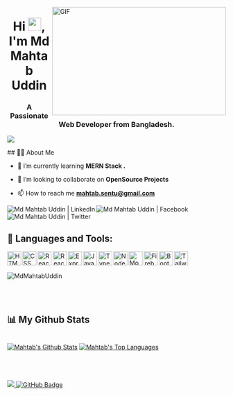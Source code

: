 <a href="#"><img align="right" alt="GIF" src="https://github.com/abhisheknaiidu/abhisheknaiidu/blob/master/code.gif?raw=true" width="400" height="250" /></a>

<h1 align="center">Hi <img src="https://raw.githubusercontent.com/MartinHeinz/MartinHeinz/master/wave.gif" width="30px">, I'm Md Mahtab Uddin</h1>
<h3 align="center">A Passionate Web Developer from Bangladesh.
</h3>

<p>
  <a href="https://git.io/typing-svg"><img src="https://readme-typing-svg.herokuapp.com?color=36BCF7&lines=+Always+exploring+new+technologies;Frontend+React+developer+"></a>
</p>
## 🙋‍♂️ About Me

<!-- - 🔭 I’m currently working on **[Covid-19 Tracker](https://covid-19-tracker-e4bda.web.app/)** -->

- 🌱 I’m currently learning **MERN Stack .**

- 👯 I’m looking to collaborate on **OpenSource Projects**

<!-- - 👨‍💻 All of my projects are available at **[My Portfolio]()** -->

- 📫 How to reach me **mahtab.sentu@gmail.com**

<!-- ## Connect with me: -->

<p align="left">

[<img align="left" alt="Md Mahtab Uddin | LinkedIn" title="LinkedIn" src="https://img.shields.io/badge/LinkedIn-0077B5?style=for-the-badge&logo=linkedin&logoColor=white" />][linkedin]

[<img align="left" alt="Md Mahtab Uddin | Facebook" title="Facebook" src="https://img.shields.io/badge/Facebook-0077B5?style=for-the-badge&logo=facebok&logoColor=white" />][facebook]

[<img align="left" alt="Md Mahtab Uddin | Twitter" title="Twitter" src="https://img.shields.io/badge/Twitter-0077B5?style=for-the-badge&logo=twitter&logoColor=white" />][twitter]

[linkedin]: https://www.linkedin.com/in/md-mahtab-uddin/
[facebook]: https://www.facebook.com/mahtab.sentu
[twitter]: https://twitter.com/mahtabsentu

</p>

<!-- - ⚡ Fun fact **I play games and go to the GYM very often.** -->
<br/>
<br/>

## 🚀 Languages and Tools:

<p align="left"> 
<img align="left" alt="HTML" title="HTML" height="32" width="32" src="https://img.icons8.com/color/50/000000/html-5.png" />
<img align="left" alt="CSS" title="CSS" height="32" width="32" src="https://img.icons8.com/color/48/000000/css3.png" />
<img align="left" alt="React-Bootstrap" title="React-Bootstrap" height="32" width="32" src="https://i.imgur.com/Rc554XX.png" />
    <img align="left" alt="ReactJs" title="ReactJS (I'm a JavaScript library)" height="32" width="32" src="https://img.icons8.com/color/48/000000/react-native.png"/>
<!-- <img align="left" alt="Next.js" title="Next.js" height="32" width="32" src="https://i.ibb.co/4tkD414/nextjs.png"/> -->
<img align="left" alt="ExpressJS" title="ExpressJS" height="32" width="32" src="https://i.imgur.com/HIF5Fwy.jpg"/>
<img align="left" alt="JavaScript" title="JavaScript" height="32" width="32" src="https://img.icons8.com/color/48/000000/javascript--v1.png" />
<img align="left" alt="TypeScript" title="TypeScript" height="32" width="32" src="https://img.icons8.com/color/48/000000/typescript.png" />
<img align="left" alt="NodeJS" title="NodeJS" height="32" width="32" src="https://img.icons8.com/color/48/000000/nodejs.png" />
<img align="left" alt="MongoDB" title="MongoDB" height="32" width="32" src="https://img.icons8.com/color/48/000000/mongodb.png" />
<img align="left" alt="Firebase" title="Firebase" height="32" width="32" src="https://img.icons8.com/color/48/000000/firebase.png" />
<img align="left" alt="Bootstrap" title="Bootstrap" height="32" width="32" src="https://img.icons8.com/color/48/000000/bootstrap.png" />

<!-- <img align="left" alt="Ant Design" title="Ant Design" height="32" width="32" src="https://i.imgur.com/y42qtQb.png" />   -->
<!-- <img align="left" alt="Material-UI" title="Material-UI" height="32" width="32" src="https://img.icons8.com/color/48/000000/material-ui.png" /> -->
<img align="left" alt="Tailwind" title="Tailwind" height="32" width="32" src="https://i.imgur.com/Ds5CeCg.png" />
</p>

<br/>
<br/>

<p align="center">
   <p><img align="center" src="https://github-readme-streak-stats.herokuapp.com/?user=MdMahtabUddin&" alt="MdMahtabUddin" /></p>

</p>

<br/>
<br/>

## 📊 My Github Stats

  <br/>
    <a href="https://github.com/MdMahtabUddin/github-readme-stats"><img alt="Mahtab's Github Stats" src="https://github-readme-stats.vercel.app/api?username=MdMahtabUddin&show_icons=true&count_private=true&theme=react&hide_border=true&bg_color=0D1117" /></a>
  <a href="https://github.com/MdMahtabUddin/github-readme-stats"><img alt="Mahtab's Top Languages" src="https://github-readme-stats.vercel.app/api/top-langs/?username=MdMahtabUddin&langs_count=8&count_private=true&layout=compact&theme=react&hide_border=true&bg_color=0D1117" /></a>
  <br/>
  <!-- <b>Note:</b> Top languages is only a metric of the languages my public code consists of and doesn't reflect experience or skill level. -->

<br/>
<br/>

<!-- <a href="https://github.com/MdMahtabUddin/github-readme-activity-graph"><img alt="MahtabUddin's Activity Graph" src="https://activity-graph.herokuapp.com/graph?username=MdMahtabUddin&bg_color=0D1117&color=5BCDEC&line=5BCDEC&point=FFFFFF&hide_border=true" /></a> -->

<br/>
<br/>

<a href="https://github.com/MdMahtabUddin/github-profile-views-counter">
    <img src="https://komarev.com/ghpvc/?username=MdMahtabUddin">
</a>
<a href="https://github.com/MdMahtabUddin?tab=followers"><img src="https://img.shields.io/github/followers/MdMahtabUddin?label=Followers&style=social" alt="GitHub Badge"></a>
